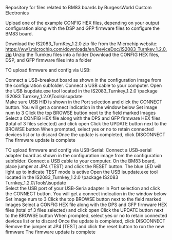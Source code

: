 Repository for files related to BM83 boards by BurgessWorld Custom Electronics

Upload one of the example CONFIG HEX files, depending on your output configuration along with the DSP and GFP firmware files to configure the BM83 board.

Download the IS2083_TurnKey_1.2.0 zip file from the Microchip website:  https://ww1.microchip.com/downloads/en/DeviceDoc/IS2083_Turnkey_1.2.0.zip
Unzip the Turnkeu files into a folder
Download the CONFIG HEX files, DSP, and GFP firmware files into a folder

TO upload firmware and config via USB:

  Connect a USB-breakout board as shown in the configuration image from the configuration subfolder.
  Connect a USB cable to your computer.
  Open the USB isupdate.exe tool located in the IS2083_Turnkey_1.2.0 \package IS2083 Turnkey_1.2.0\Tools\isupdate\
  Make sure USB HID is shown in the Port selection and click the CONNECT button.  You will get a connect indication in the window below
  Set image num to 3
  Click the top BROWSE button next to the field marked Images
  Select a CONFIG HEX file along with the DPS and GFP firmware HEX files (total of 3 files selected) and click open
  Click the UPDATE button next to the BROWSE button
  When prompted, select yes or no to retain connected devices list or to discard
  Once the update is completed, click DISCONNECT
  The firmware update is complete
  
TO upload firmware and config via USB-Serial:
  Connect a USB-serial adapter board as shown in the configuration image from the configuration subfolder.
  Connect a USB cable to your computer.
  On the BM83 board, place jumper at JP4 (TEST) and click the RESET button.  The blue LED will light up to indicate TEST mode is active
  Open the USB isupdate.exe tool located in the IS2083_Turnkey_1.2.0 \package IS2083 Turnkey_1.2.0\Tools\isupdate\
  Select the USB port of your USB-Seria adapter in Port selection and click the CONNECT button.  You will get a connect indication in the window below
  Set image num to 3
  Click the top BROWSE button next to the field marked Images
  Select a CONFIG HEX file along with the DPS and GFP firmware HEX files (total of 3 files selected) and click open
  Click the UPDATE button next to the BROWSE button
  When prompted, select yes or no to retain connected devices list or to discard
  Once the update is completed, click DISCONNECT
  Remove the jumper at JP4 (TEST) and click the reset button to run the new firmware
  The firmware update is complete
